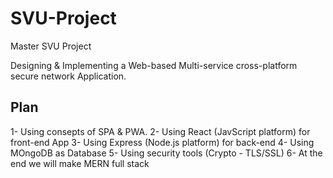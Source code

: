 # SVU-Project

Master SVU Project

Designing & Implementing a Web-based Multi-service cross-platform secure network Application.

## Plan

1- Using consepts of SPA & PWA.
2- Using React (JavScript platform) for front-end App
3- Using Express (Node.js platform) for back-end
4- Using MOngoDB as Database
5- Using security tools (Crypto - TLS/SSL)
6- At the end we will make MERN full stack

